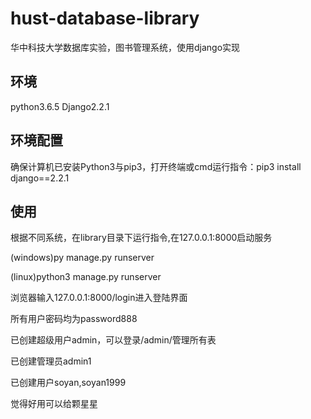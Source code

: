 # hust-database-library
华中科技大学数据库实验，图书管理系统，使用django实现
## 环境
python3.6.5 Django2.2.1
## 环境配置
确保计算机已安装Python3与pip3，打开终端或cmd运行指令：pip3 install django==2.2.1
## 使用
根据不同系统，在library目录下运行指令,在127.0.0.1:8000启动服务

(windows)py manage.py runserver

(linux)python3 manage.py runserver

浏览器输入127.0.0.1:8000/login进入登陆界面

所有用户密码均为password888

已创建超级用户admin，可以登录/admin/管理所有表

已创建管理员admin1

已创建用户soyan,soyan1999

觉得好用可以给颗星星
